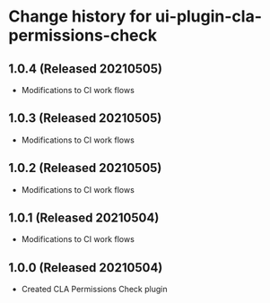 # Change history for ui-plugin-cla-permissions-check

## 1.0.4 (Released 20210505)

* Modifications to CI work flows

## 1.0.3 (Released 20210505)

* Modifications to CI work flows

## 1.0.2 (Released 20210505)

* Modifications to CI work flows

## 1.0.1 (Released 20210504)

* Modifications to CI work flows

## 1.0.0 (Released 20210504)

* Created CLA Permissions Check plugin
